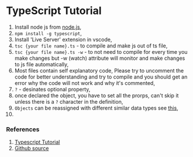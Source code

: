 # TypeScript Tutorial

1. Install node js from [node.js](https://nodejs.org/en),
2. `npm install -g typescript`,
3. Install 'Live Server' extension in vscode,
4. `tsc {your file name}.ts` - to compile and make js out of ts file,
5. `tsc {your file name}.ts -w` - to not need to compile for every time you make changes but -w (watch) attribute will monitor and make changes to js file automatically,
6. Most files contain self explanatory code, Please try to uncomment the code for better understanding and try to compile and you should get an error why the code will not work and why it's commented,
7. `?` - desinates optional property,
8. once declared the object, you have to set all the prorps, can't skip it unless there is a `?` character in the definition,
9. `Objects` can be reassigned with different similar data types see [this](./fifth/fifth.ts),
10. 


### References

1. [Typescript Tutorial](https://www.youtube.com/playlist?list=PL4cUxeGkcC9gUgr39Q_yD6v-bSyMwKPUI)
2. [Github source](https://github.com/iamshaunjp/typescript-tutorial/)
